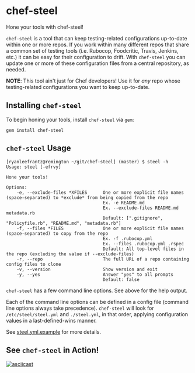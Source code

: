 # chef-steel

Hone your tools with chef-steel!

`chef-steel` is a tool that can keep testing-related configurations up-to-date
within one or more repos. If you work within many different repos that share
a common set of testing tools (i.e. Rubocop, Foodcritic, Travis, Jenkins, etc.)
it can be easy for their configuration to drift. With `chef-steel` you can
update one or more of these configuration files from a central repository,
as needed.

**NOTE**: This tool ain't just for Chef developers! Use it for *any* repo whose
testing-related configurations you want to keep up-to-date.

## Installing `chef-steel`

To begin honing your tools, install `chef-steel` via `gem`:

`gem install chef-steel`

## `chef-steel` Usage

```
[ryanleefrantz@remington ~/git/chef-steel] (master) $ steel -h
Usage: steel [-efrvy]

Hone your tools!

Options:
    -e, --exclude-files *XFILES      One or more explicit file names (space-separated) to *exclude* from being copied from the repo
                                     Ex. -e README.md
                                     Ex. --exclude-files README.md metadata.rb
                                     Default: [".gitignore", "Policyfile.rb", "README.md", "metadata.rb"]
    -f, --files *FILES               One or more explicit file names (space-separated) to copy from the repo
                                     Ex. -f .rubocop.yml
                                     Ex. --files .rubocop.yml .rspec
                                     Default: All top-level files in the repo (excluding the value if --exclude-files)
    -r, --repo                       The full URL of a repo containing config files to clone
    -v, --version                    Show version and exit
    -y, --yes                        Answer "yes" to all prompts
                                     Default: false
```

`chef-steel` has a few command line options. See above for the help output.

Each of the command line options can be defined in a config file (command line
options always take precedence). `chef-steel` will look for `/etc/steel/steel.yml`
and `./steel.yml`, in that order, applying configuration values in a last-defined-wins
manner.

See [steel.yml.example](/steel.yml.example) for more details.

## See `chef-steel` in Action!

[![asciicast](https://asciinema.org/a/140663.png)](https://asciinema.org/a/140663)
